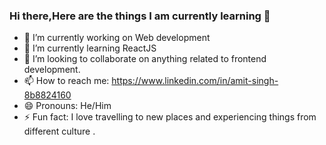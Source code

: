 ### Hi there,Here are the things I am currently learning 👋



- 🔭 I’m currently working on Web development
- 🌱 I’m currently learning ReactJS
- 👯 I’m looking to collaborate on anything related to frontend development.
- 📫 How to reach me: https://www.linkedin.com/in/amit-singh-8b8824160
- 😄 Pronouns: He/Him
- ⚡ Fun fact: I love travelling to new places and experiencing things from different culture .
